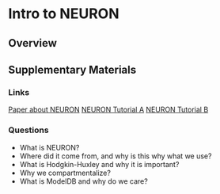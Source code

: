 # Intro to NEURON

## Overview 


## Supplementary Materials 

### Links
<a href="https://scholar.google.com/citations?user=lgVfVg0AAAAJ&hl=en&oi=sra">Paper about NEURON</a>
<a href="http://web.mit.edu/neuron_v7.4/nrntuthtml/tutorial/tutA.html">NEURON Tutorial A</a>
<a href="http://web.mit.edu/neuron_v7.4/nrntuthtml/tutorial/tutB.html">NEURON Tutorial B</a>

### Questions
- What is NEURON?
- Where did it come from, and why is this why what we use?
- What is Hodgkin-Huxley and why it is important?
- Why we compartmentalize?
- What is ModelDB and why do we care? 


